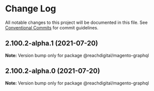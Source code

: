 # Change Log

All notable changes to this project will be documented in this file.
See [Conventional Commits](https://conventionalcommits.org) for commit guidelines.

## 2.100.2-alpha.1 (2021-07-20)

**Note:** Version bump only for package @reachdigital/magento-graphql





## 2.100.2-alpha.0 (2021-07-20)

**Note:** Version bump only for package @reachdigital/magento-graphql
